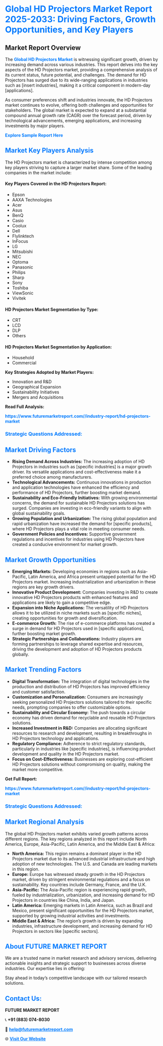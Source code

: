 <h1 style="color: #007BFF;">Global HD Projectors Market Report 2025-2033: Driving Factors, Growth Opportunities, and Key Players</h1>

<section id="overview">
<h2>Market Report Overview</h2>
<p>The <a href="https://www.futuremarketreport.com//industry-report/hd-projectors-market" style="color: #007BFF; text-decoration: none;"><strong>Global HD Projectors Market</strong></a> is witnessing significant growth, driven by increasing demand across various industries. This report delves into the key aspects of the HD Projectors market, providing a comprehensive analysis of its current status, future potential, and challenges. The demand for HD Projectors has surged due to its wide-ranging applications in industries such as [insert industries], making it a critical component in modern-day [applications].</p>
<p>As consumer preferences shift and industries innovate, the HD Projectors market continues to evolve, offering both challenges and opportunities for stakeholders. The global market is expected to expand at a substantial compound annual growth rate (CAGR) over the forecast period, driven by technological advancements, emerging applications, and increasing investments by major players.</p>
</section>

<section id="overview">
<p><a href="https://www.futuremarketreport.com//request-sample/reportId=52910" style="color: #007BFF; text-decoration: none;"><strong>Explore Sample Report Here</strong></a></p>
</section>

<section id="key-players">
<h2 style="color: #007BFF;">Market Key Players Analysis</h2>
<p>The HD Projectors market is characterized by intense competition among key players striving to capture a larger market share. Some of the leading companies in the market include:</p>
<h4>Key Players Covered in the HD Projectors Report:</h4>
<ul><li>Epson</li><li>AAXA Technologies</li><li>Acer</li><li>Asus</li><li>BenQ</li><li>Casio</li><li>Coolux</li><li>Dell</li><li>Flylinktech</li><li>InFocus</li><li>LG</li><li>Mitsubishi</li><li>NEC</li><li>Optoma</li><li>Panasonic</li><li>Philips</li><li>Sharp</li><li>Sony</li><li>Toshiba</li><li>ViewSonic</li><li>Vivitek</li></ul>
<h4>HD Projectors Market Segmentation by Type:</h4>
<ul><li>CRT</li><li>LCD</li><li>DLP</li><li>Others</li></ul>

<h4>HD Projectors Market Segmentation by Application:</h4>
<ul><li>Household</li><li>Commercial</li></ul>
<p><strong>Key Strategies Adopted by Market Players:</strong></p>
<ul>
<li>Innovation and R&D</li>
<li>Geographical Expansion</li>
<li>Sustainability Initiatives</li>
<li>Mergers and Acquisitions</li>
</ul>
</section>

<section>
<p><strong>Read Full Analysis: </strong></p><a href="https://www.futuremarketreport.com//industry-report/hd-projectors-market" style="color: #007BFF; text-decoration: none;"><strong>https://www.futuremarketreport.com//industry-report/hd-projectors-market</strong></a>
<h3 style="color: #007BFF;">Strategic Questions Addressed:</h3>
</section>

<section id="driving-factors">
<h2 style="color: #007BFF;">Market Driving Factors</h2>
<ul>
<li><strong>Rising Demand Across Industries:</strong> The increasing adoption of HD Projectors in industries such as [specific industries] is a major growth driver. Its versatile applications and cost-effectiveness make it a preferred choice among manufacturers.</li>
<li><strong>Technological Advancements:</strong> Continuous innovations in production and application technologies have enhanced the efficiency and performance of HD Projectors, further boosting market demand.</li>
<li><strong>Sustainability and Eco-Friendly Initiatives:</strong> With growing environmental concerns, the demand for sustainable HD Projectors solutions has surged. Companies are investing in eco-friendly variants to align with global sustainability goals.</li>
<li><strong>Growing Population and Urbanization:</strong> The rising global population and rapid urbanization have increased the demand for [specific products], where HD Projectors plays a vital role in meeting consumer needs.</li>
<li><strong>Government Policies and Incentives:</strong> Supportive government regulations and incentives for industries using HD Projectors have created a conducive environment for market growth.</li>
</ul>
</section>

<section id="growth-opportunities">
<h2 style="color: #007BFF;">Market Growth Opportunities</h2>
<ul>
<li><strong>Emerging Markets:</strong> Developing economies in regions such as Asia-Pacific, Latin America, and Africa present untapped potential for the HD Projectors market. Increasing industrialization and urbanization in these regions are key growth drivers.</li>
<li><strong>Innovative Product Development:</strong> Companies investing in R&D to create innovative HD Projectors products with enhanced features and applications are likely to gain a competitive edge.</li>
<li><strong>Expansion into Niche Applications:</strong> The versatility of HD Projectors allows it to be utilized in niche markets such as [specific niches], creating opportunities for growth and diversification.</li>
<li><strong>E-commerce Growth:</strong> The rise of e-commerce platforms has created a surge in demand for HD Projectors used in [specific applications], further boosting market growth.</li>
<li><strong>Strategic Partnerships and Collaborations:</strong> Industry players are forming partnerships to leverage shared expertise and resources, driving the development and adoption of HD Projectors products globally.</li>
</ul>
</section>

<section id="trending-factors">
<h2 style="color: #007BFF;">Market Trending Factors</h2>
<ul>
<li><strong>Digital Transformation:</strong> The integration of digital technologies in the production and distribution of HD Projectors has improved efficiency and customer satisfaction.</li>
<li><strong>Customization and Personalization:</strong> Consumers are increasingly seeking personalized HD Projectors solutions tailored to their specific needs, prompting companies to offer customizable options.</li>
<li><strong>Sustainability and Circular Economy:</strong> The push towards a circular economy has driven demand for recyclable and reusable HD Projectors solutions.</li>
<li><strong>Increased Investment in R&D:</strong> Companies are allocating significant resources to research and development, resulting in breakthroughs in HD Projectors technology and applications.</li>
<li><strong>Regulatory Compliance:</strong> Adherence to strict regulatory standards, particularly in industries like [specific industries], is influencing product development and quality in the HD Projectors market.</li>
<li><strong>Focus on Cost-Effectiveness:</strong> Businesses are exploring cost-efficient HD Projectors solutions without compromising on quality, making the market more competitive.</li>
</ul>
</section>

<section>
<p><strong>Get Full Report: </strong></p><a href="https://www.futuremarketreport.com//industry-report/hd-projectors-market" style="color: #007BFF; text-decoration: none;"><strong>https://www.futuremarketreport.com//industry-report/hd-projectors-market</strong></a>
<h3 style="color: #007BFF;">Strategic Questions Addressed:</h3>
</section>


<section id="regional-analysis">
<h2 style="color: #007BFF;">Market Regional Analysis</h2>
<p>The global HD Projectors market exhibits varied growth patterns across different regions. The key regions analyzed in this report include North America, Europe, Asia-Pacific, Latin America, and the Middle East & Africa:</p>
<ul>
<li><strong>North America:</strong> This region remains a dominant player in the HD Projectors market due to its advanced industrial infrastructure and high adoption of new technologies. The U.S. and Canada are leading markets in this region.</li>
<li><strong>Europe:</strong> Europe has witnessed steady growth in the HD Projectors market, driven by stringent environmental regulations and a focus on sustainability. Key countries include Germany, France, and the U.K.</li>
<li><strong>Asia-Pacific:</strong> The Asia-Pacific region is experiencing rapid growth, fueled by industrialization, urbanization, and increasing demand for HD Projectors in countries like China, India, and Japan.</li>
<li><strong>Latin America:</strong> Emerging markets in Latin America, such as Brazil and Mexico, present significant opportunities for the HD Projectors market, supported by growing industrial activities and investments.</li>
<li><strong>Middle East & Africa:</strong> The region’s growth is driven by expanding industries, infrastructure development, and increasing demand for HD Projectors in sectors like [specific sectors].</li>
</ul>
</section>

<footer>
<h2 style="color: #007BFF;">About FUTURE MARKET REPORT</h2>
<p>We are a trusted name in market research and advisory services, delivering actionable insights and strategic support to businesses across diverse industries. Our expertise lies in offering:</p>

<p>Stay ahead in today’s competitive landscape with our tailored research solutions.</p>

<h2 style="color: #007BFF;">Contact Us:</h2>
<p><strong>FUTURE MARKET REPORT</strong></p>
<p>📞 <strong>+91 (883) 074-8030</strong></p>
<p>📧 <strong><a href="mailto:help@futuremarketreport.com" style="color: #007BFF;">help@futuremarketreport.com</a></strong></p>
<p>🌐 <strong><a href="https://www.futuremarketreport.com/" style="color: #007BFF;">Visit Our Website</a></strong></p>
</footer>